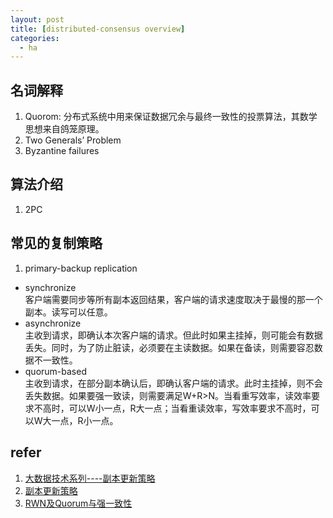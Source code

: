 ```yaml
---
layout: post
title: [distributed-consensus overview]
categories:
  - ha
---
```


## 名词解释
1. Quorom: 分布式系统中用来保证数据冗余与最终一致性的投票算法，其数学思想来自鸽笼原理。
2. Two Generals’ Problem
3. Byzantine failures

## 算法介绍
1. 2PC


## 常见的复制策略
1. primary-backup replication  
  * synchronize  
    客户端需要同步等所有副本返回结果，客户端的请求速度取决于最慢的那一个副本。读写可以任意。
  * asynchronize  
    主收到请求，即确认本次客户端的请求。但此时如果主挂掉，则可能会有数据丢失。同时，为了防止脏读，必须要在主读数据。如果在备读，则需要容忍数据不一致性。
  * quorum-based   
    主收到请求，在部分副本确认后，即确认客户端的请求。此时主挂掉，则不会丢失数据。如果要强一致读，则需要满足W+R>N。当看重写效率，读效率要求不高时，可以W小一点，R大一点；当看重读效率，写效率要求不高时，可以W大一点，R小一点。


## refer
1. [大数据技术系列----副本更新策略](http://blog.csdn.net/ni_guang2010/article/details/48493507)
2. [副本更新策略](https://segmentfault.com/a/1190000004480546)
3. [RWN及Quorum与强一致性](https://segmentfault.com/a/1190000004499551)